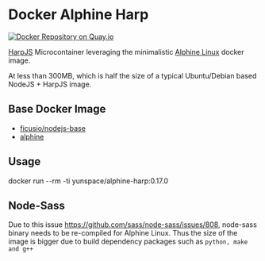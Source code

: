 # Docker Alphine Harp

[![Docker Repository on Quay.io](https://quay.io/repository/yunspace/alphine-harp/status "Docker Repository on Quay.io")](https://quay.io/repository/yunspace/alphine-harp)

[HarpJS](harpjs.com) Microcontainer leveraging the minimalistic [Alphine Linux](https://github.com/gliderlabs/docker-alpine) docker image.

At less than 300MB, which is half the size of a typical Ubuntu/Debian based NodeJS + HarpJS image.

## Base Docker Image

* [ficusio/nodejs-base](https://registry.hub.docker.com/u/ficusio/nodejs-base/)
* [alphine](https://registry.hub.docker.com/_/alpine/)

## Usage

  docker run --rm -ti yunspace/alphine-harp:0.17.0
  
## Node-Sass

Due to this issue https://github.com/sass/node-sass/issues/808, node-sass binary needs to be re-compiled for Alphine Linux.
Thus the size of the image is bigger due to build dependency packages such as `python, make and g++`

